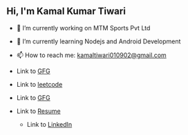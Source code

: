 ## Hi, I'm Kamal Kumar Tiwari



- 🔭 I’m currently working on MTM Sports Pvt Ltd
- 🌱 I’m currently learning Nodejs and Android Development
- 📫 How to reach me: kamaltiwari010902@gmail.com

 - Link to [GFG](https://www.geeksforgeeks.org/user/kamaltiwari01/)

- Link to [leetcode](https://leetcode.com/u/Kamal0109/)
 - Link to [GFG](https://www.geeksforgeeks.org/user/kamaltiwari01/)
 - Link to [Resume](https://drive.google.com/file/d/1Ke25WCxG1MsydWsGTEbfzzh_RTLxejuD/view?usp=sharing)

   - Link to [LinkedIn]([https://drive.google.com/file/d/1Ke25WCxG1MsydWsGTEbfzzh_RTLxejuD/view?usp=sharing](https://www.linkedin.com/in/kamaltiwari01/))



<!--
**Kamal0109/Kamal0109** is a ✨ _special_ ✨ repository because its `README.md` (this file) appears on your GitHub profile.

Here are some ideas to get you started:

- 🔭 I’m currently working on ...
- 🌱 I’m currently learning ...
- 👯 I’m looking to collaborate on ...
- 🤔 I’m looking for help with ...
- 💬 Ask me about ...
- 📫 How to reach me: ...
- 😄 Pronouns: ...
- ⚡ Fun fact: ...
-->
